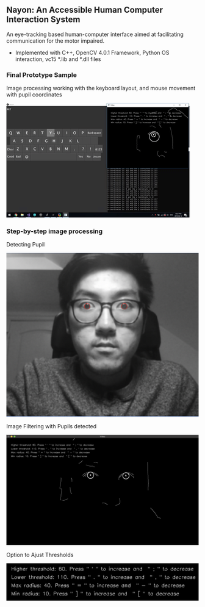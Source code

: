 <h2>Nayon: An Accessible Human Computer Interaction System</h2>
<p>
An eye-tracking based human-computer interface aimed at facilitating communication for the motor impaired.
</p>
<p1>

- Implemented with C++, OpenCV 4.0.1 Framework, Python OS interaction, vc15 *.lib and *.dll files
</p1>

<h3> Final Prototype Sample </h3>
<p>
Image processing working with the keyboard layout, and mouse movement with pupil coordinates
</p>

![Prototype Sample Gif](/Images/nayon.gif)

<h3> Step-by-step image processing </h3>
<p>
Detecting Pupil
</p>

![Detecting Pupils](/Images/detecting_pupils.png)

<p> 
Image Filtering with Pupils detected 
</p>

![Image Filtering with Pupils detected](/Images/image_filtering_coord.png)

<p> 
Option to Ajust Thresholds
</p>

![Ajusting Threshold options](/Images/adjusting_thresholds.png)




